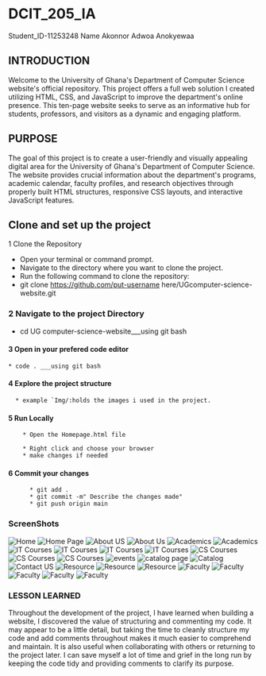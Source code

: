 # DCIT_205_IA

Student_ID-11253248
Name Akonnor Adwoa Anokyewaa

## INTRODUCTION

   Welcome to the University of Ghana's Department of Computer Science website's official repository. This project offers a full web solution I created utilizing HTML, CSS, and JavaScript to improve the department's online presence. This ten-page website seeks to serve as an informative hub for students, professors, and visitors as a dynamic and engaging platform.

## PURPOSE

 The goal of this project is to create a user-friendly and visually appealing digital area for the University of Ghana's Department of Computer Science. The website provides crucial information about the department's programs, academic calendar, faculty profiles, and research objectives through properly built HTML structures, responsive CSS layouts, and interactive JavaScript features.

## Clone and set up the project

 1 Clone the Repository

* Open your terminal or command prompt.
* Navigate to the directory where you want to clone the project.
* Run the following command to clone the repository:
* git clone <https://github.com/put-username> here/UGcomputer-science-website.git

### 2 Navigate to the project Directory

* cd UG computer-science-website___using git bash

#### 3 Open in your prefered code editor

    * code . ___using git bash

#### 4 Explore the project structure

      * example `Img/:holds the images i used in the project.

#### 5 Run Locally

        * Open the Homepage.html file

        * Right click and choose your browser
        * make changes if needed

#### 6 Commit your changes

          * git add .
          * git commit -m" Describe the changes made"
          * git push origin main

### ScreenShots

![Home](<images/Home page.png>)
![Home Page](<images/home page 1.png>)
![About US](<images/about us 1.png>)
![About Us](<images/About us.png>)
![Academics](<images/Academics page.png>)
![Academics](<images/academics 1.png>)
![IT Courses](<images/IT Cources.png>)
![IT Courses](<images/IT courses 2.png>)
![IT Courses](<images/IT Courses 3.png>)
![IT Courses](<images/It course 4.png>)
![CS Courses](<images/Computer Science Courses.png>)
![CS Courses](<images/cs courses.png>)
![CS Courses](<images/cs corse 3.png>)
![events](<images/event page.png>)
![catalog page](<images/catalog page.png>)
![Catalog](<images/cata;og 1.png>)
![Contact US](<images/Contact Us page.png>)
![Resource](<images/resource 1.png>)
![Resource](<images/resource 2.png>)
![Resource](<images/resource 3.png>)
![Faculty](<images/faculty 1.png>)
![Faculty](<images/faculty 2.png>)
![Faculty](<images/faculty 3.png>)
![Faculty](<images/faculty 4.png>)
![Faculty](<images/faculty 5.png>)

### LESSON LEARNED

Throughout the development of the project, I have learned when building a website, I discovered the value of structuring and commenting my code. It may appear to be a little detail, but taking the time to cleanly structure my code and add comments throughout makes it much easier to comprehend and maintain. It is also useful when collaborating with others or returning to the project later. I can save myself a lot of time and grief in the long run by keeping the code tidy and providing comments to clarify its purpose.
